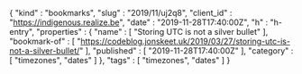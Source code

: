 {
  "kind" : "bookmarks",
  "slug" : "2019/11/uj2q8",
  "client_id" : "https://indigenous.realize.be",
  "date" : "2019-11-28T17:40:00Z",
  "h" : "h-entry",
  "properties" : {
    "name" : [ "Storing UTC is not a silver bullet" ],
    "bookmark-of" : [ "https://codeblog.jonskeet.uk/2019/03/27/storing-utc-is-not-a-silver-bullet/" ],
    "published" : [ "2019-11-28T17:40:00Z" ],
    "category" : [ "timezones", "dates" ]
  },
  "tags" : [ "timezones", "dates" ]
}
